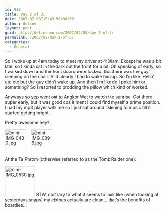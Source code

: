 ```yaml
---
id: 918
title: Day 2 of 3…
date: 2007-02-08T15:43:50+00:00
author: deline
layout: post
guid: http://delineneo.com/2007/02/08/day-2-of-3/
permalink: /2007/02/day-2-of-3/
categories:
  - General
---
```

So I woke up at 4am today to meet my driver at 4:30am. Except he was a bit late, so I kinda sat in the dark out the front for a bit. Oh speaking of early, so I walked down and the front doors were locked. But there was the guy sleeping on the chair. And clearly I had to wake him up. So I&#8217;m like &#8216;Hello&#8217; etc etc but the guy didn&#8217;t wake up. And then I&#8217;m like do I poke him or something? So I resorted to prodding the pillow which kind of worked.

Anyways so yep went out to Angkor Wat to watch the sunrise. Got there super early, but it was good cos it ment I could find myself a prime position. I had my mp3 player with me so I just sat around listening to music till it started getting bright.

Pretty awesome hey?:

[<img id="image848" height="71" alt="mini-IMG_0480.jpg" src="http://delineneo.com/wp-content/uploads/2007/02/mini-IMG_0480.thumbnail.jpg" />](http://delineneo.com/wp-content/uploads/2007/02/mini-IMG_0480.jpg)   [<img id="image849" height="71" alt="mini-IMG_0396.jpg" src="http://delineneo.com/wp-content/uploads/2007/02/mini-IMG_0396.thumbnail.jpg" />](http://delineneo.com/wp-content/uploads/2007/02/mini-IMG_0396.jpg)

At the Ta Phrom (otherwise referred to as the Tomb Raider one):

[<img id="image850" height="96" alt="mini-IMG_0530.jpg" src="http://delineneo.com/wp-content/uploads/2007/02/mini-IMG_0530.thumbnail.jpg" />](http://delineneo.com/wp-content/uploads/2007/02/mini-IMG_0530.jpg) BTW, contrary to what it seems to look like (when looking at yesterdays snaps) my clothes actually are clean&#8230; that&#8217;s the benefits of boardies&#8230;
